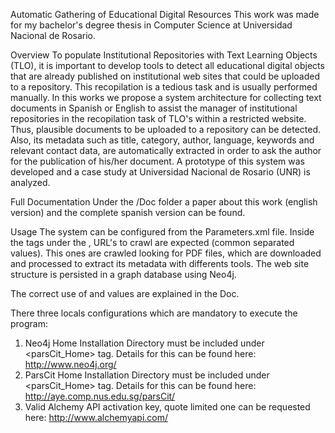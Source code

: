 Automatic Gathering of Educational Digital Resources 
This work was made for my bachelor's degree thesis in Computer Science at Universidad Nacional de Rosario.

Overview
To populate Institutional Repositories  with Text Learning Objects (TLO), 
it is important to develop tools to detect all educational digital objects
that are already published on institutional web sites that could be
uploaded to a repository. This recopilation is a tedious task and
is usually performed manually. In this works we propose a system
architecture for collecting text documents in Spanish or English
to assist the manager of institutional repositories in the
recopilation task of TLO's within a restricted website. Thus,
plausible documents to be uploaded to a repository can be
detected. Also, its metadata such as title, category, author,
language, keywords and relevant contact data, are automatically
extracted in order to ask the author for the publication of his/her
document. A prototype of this system was developed and a case
study at Universidad Nacional de Rosario (UNR) is analyzed.

Full Documentation
Under the /Doc folder a paper about this work (english version) and the complete spanish version can be found.

Usage
The system can be configured from the Parameters.xml file. 
Inside the <SEEDS> tags under the <crawlerParameters>, 
URL's to crawl are expected (common separated values). 
This ones are crawled looking for PDF files, which are downloaded and processed 
to extract its metadata with differents tools. The web site structure is persisted 
in a graph database using Neo4j.

The correct use of <postCrawlGraphTraversal> and <postCrawlLabeling> values are explained in the Doc.

There three locals configurations which are mandatory to execute the program:

1) Neo4j Home Installation Directory must be included under <parsCit_Home> tag. Details for this can be found here: http://www.neo4j.org/
2) ParsCit Home Installation Directory must be included under <parsCit_Home> tag. Details for this can be found here: http://aye.comp.nus.edu.sg/parsCit/
3) Valid Alchemy API activation key, quote limited one can be requested here: http://www.alchemyapi.com/
  	
